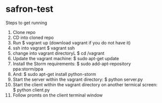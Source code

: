 # safron-test

Steps to get running 

1. Clone repo
2. CD into cloned repo
3. Run $ vagrant up (download vagrant if you do not have it)
4. ssh into vagrant $ vagrant ssh
5. change into vagrant directoryL $ cd /vagrant
6. Update the vagrant machine: $ sudo apt-get update
7. Install the Storm requirements: $ sudo add-apt-repository ppa:storm/ppa
8. And: $ sudo apt-get install python-storm
9. Start the server within the vagrant directory: $ python server.py
10. Start the client within the vagrant directory on another termical screen: $ python client.py
11. Follow promts on the client terminal window
